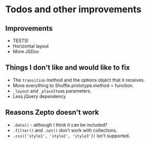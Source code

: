 # Todos and other improvements

## Improvements
* TESTS!
* Horizontal layout
* More JSDoc

## Things I don't like and would like to fix
* The `transition` method and the options object that it receives.
* Move everything to Shuffle.prototype.method = function.
* `_layout` and `_placeItem`s parameters.
* Less jQuery dependency

## Reasons Zepto doesn't work
* `.data()` - although I think it can be included?
* `.filter()` and `.not()` don't work with collections.
* `.css(['style1', 'style2', 'style3'])` isn't supported.
